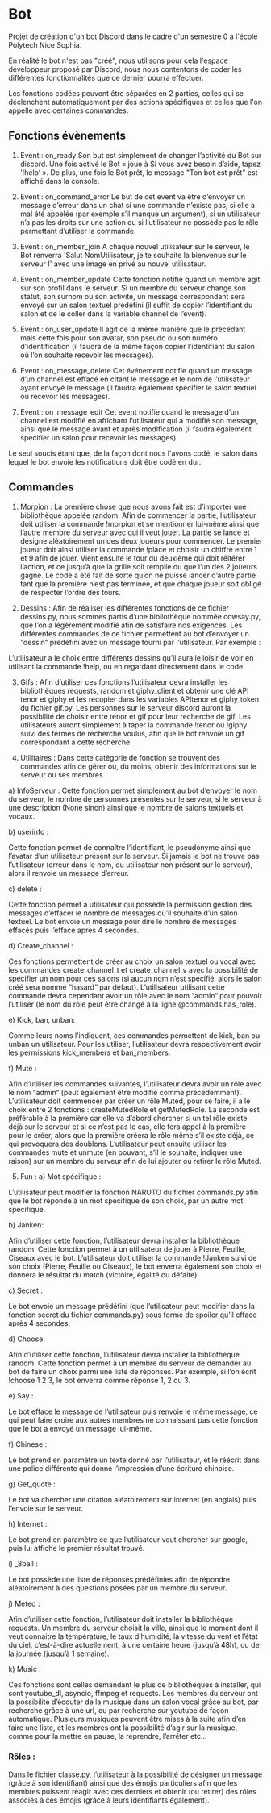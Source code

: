 # Bot
Projet de création d'un bot Discord dans le cadre d'un semestre 0 à l'école Polytech Nice Sophia.

En réalité le bot n'est pas "créé", nous utilisons pour cela l'espace développeur proposé par Discord, nous nous contentons de coder les différentes fonctionnalités que ce dernier pourra effectuer. 

Les fonctions codées peuvent être séparées en 2 parties, celles qui se déclenchent automatiquement par des actions spécifiques et celles que l'on appelle avec certaines commandes.

## Fonctions évènements

1.	Event : on_ready
Son but est simplement de changer l’activité du Bot sur discord. Une fois activé le Bot « joue à Si vous avez besoin d’aide, tapez ’!help’ ». De plus, une fois le Bot prêt, le message "Ton bot est prêt" est affiché dans la console.

2.	Event : on_command_error
Le but de cet event va être d’envoyer un message d’erreur dans un chat si une commande n’existe pas, si elle a mal été appelée (par exemple s’il manque un argument), si un utilisateur n’a pas les droits sur une action ou si l’utilisateur ne possède pas le rôle permettant d’utiliser la commande.

3.	Event : on_member_join
A chaque nouvel utilisateur sur le serveur, le Bot renverra 'Salut NomUtilisateur, je te souhaite la bienvenue sur le serveur !' avec une image en privé au nouvel utilisateur.

4.	Event : on_member_update
Cette fonction notifie quand un membre agit sur son profil dans le serveur. Si un membre du serveur change son statut, son surnom ou son activité, un message correspondant sera envoyé sur un salon textuel prédéfini (il suffit de copier l’identifiant du salon et de le coller dans la variable channel de l’event).

5.	Event : on_user_update
Il agit de la même manière que le précédant mais cette fois pour son avatar, son pseudo ou son numéro d’identification (il faudra de la même façon copier l’identifiant du salon où l’on souhaite recevoir les messages).

6.	Event : on_message_delete
Cet événement notifie quand un message d’un channel est effacé en citant le message et le nom de l’utilisateur ayant envoyé le message (il faudra également spécifier le salon textuel où recevoir les messages).

7.	Event : on_message_edit
Cet event notifie quand le message d’un channel est modifié en affichant l’utilisateur qui a modifié son message, ainsi que le message avant et après modification (il faudra également spécifier un salon pour recevoir les messages).

Le seul soucis étant que, de la façon dont nous l'avons codé, le salon dans lequel le bot envoie les notifications doit être codé en dur.

## Commandes

1.	Morpion :
La première chose que nous avons fait est d’importer une bibliothèque appelée random.
Afin de commencer la partie, l’utilisateur doit utiliser la commande !morpion et se mentionner lui-même ainsi que l’autre membre du serveur avec qui il veut jouer. La partie se lance et désigne aléatoirement un des deux joueurs pour commencer. Le premier joueur doit ainsi utiliser la commande !place et choisir un chiffre entre 1 et 9 afin de jouer. Vient ensuite le tour du deuxième qui doit réitérer l’action, et ce jusqu’à que la grille soit remplie ou que l’un des 2 joueurs gagne. Le code a été fait de sorte qu’on ne puisse lancer d’autre partie tant que la première n’est pas terminée, et que chaque joueur soit obligé de respecter l’ordre des tours.

2.	Dessins :
Afin de réaliser les différentes fonctions de ce fichier dessins.py, nous sommes partis d’une bibliothèque nommée cowsay.py, que l’on a légèrement modifié afin de satisfaire nos exigences. Les différentes commandes de ce fichier permettent au bot d’envoyer un “dessin“ prédéfini avec un message fourni par l’utilisateur. Par exemple :

 
L’utilisateur a le choix entre différents dessins qu’il aura le loisir de voir en utilisant la commande !help, ou en regardant directement dans le code.

3.	Gifs :
Afin d’utiliser ces fonctions l’utilisateur devra installer les bibliothèques requests, random et giphy_client et obtenir une clé API tenor et giphy et les recopier dans les variables APItenor et giphy_token du fichier gif.py.
Les personnes sur le serveur discord auront la possibilité de choisir entre tenor et gif pour leur recherche de gif. Les utilisateurs auront simplement à taper la commande !tenor ou !giphy suivi des termes de recherche voulus, afin que le bot renvoie un gif correspondant à cette recherche.

4.	Utilitaires :
Dans cette catégorie de fonction se trouvent des commandes afin de gérer ou, du moins, obtenir des informations sur le serveur ou ses membres.

a)	InfoServeur :
Cette fonction permet simplement au bot d’envoyer le nom du serveur, le nombre de personnes présentes sur le serveur, si le serveur à une description (None sinon) ainsi que le nombre de salons textuels et vocaux.

b)	userinfo :

Cette fonction permet de connaître l’identifiant, le pseudonyme ainsi que l’avatar d’un utilisateur présent sur le serveur. Si jamais le bot ne trouve pas l’utilisateur (erreur dans le nom, ou utilisateur non présent sur le serveur), alors il renvoie un message d’erreur.

c)	delete :

Cette fonction permet à utilisateur qui possède la permission gestion des messages d’effacer le nombre de messages qu’il souhaite d’un salon textuel. Le bot envoie un message pour dire le nombre de messages effacés puis l’efface après 4 secondes.

d)	Create_channel :

Ces fonctions permettent de créer au choix un salon textuel ou vocal avec les commandes create_channel_t et create_channel_v avec la possibilité de spécifier un nom pour ces salons (si aucun nom n’est spécifié, alors le salon créé sera nommé “hasard“ par défaut). L’utilisateur utilisant cette commande devra cependant avoir un rôle avec le nom “admin“ pour pouvoir l’utiliser (le nom du rôle peut être changé à la ligne @commands.has_role).

e)	Kick, ban, unban:

Comme leurs noms l’indiquent, ces commandes permettent de kick, ban ou unban un utilisateur. Pour les utiliser, l’utilisateur devra respectivement avoir les permissions kick_members et ban_members.

f)	Mute :

Afin d’utiliser les commandes suivantes, l’utilisateur devra avoir un rôle avec le nom “admin“ (peut également être modifié comme précédemment). L’utilisateur doit commencer par créer un rôle Muted, pour se faire, il a le choix entre 2 fonctions : createMutedRole et getMutedRole. La seconde est préférable à la première car elle va d’abord chercher si un tel rôle existe déjà sur le serveur et si ce n’est pas le cas, elle fera appel à la première pour le créer, alors que la première créera le rôle même s’il existe déjà, ce qui provoquera des doublons. L’utilisateur peut ensuite utiliser les commandes mute et unmute (en pouvant, s’il le souhaite, indiquer une raison) sur un membre du serveur afin de lui ajouter ou retirer le rôle Muted.


5.	Fun :
a)	Mot spécifique :

L’utilisateur peut modifier la fonction NARUTO du fichier commands.py afin que le bot réponde à un mot spécifique de son choix, par un autre mot spécifique.

b)	Janken:

Afin d’utiliser cette fonction, l’utilisateur devra installer la bibliothèque random.
Cette fonction permet à un utilisateur de jouer à Pierre, Feuille, Ciseaux avec le bot. L’utilisateur doit utiliser la commande !Janken suivi de son choix (Pierre, Feuille ou Ciseaux), le bot enverra également son choix et donnera le résultat du match (victoire, égalité ou défaite).

c)	Secret :

Le bot envoie un message prédéfini (que l’utilisateur peut modifier dans la fonction secret du fichier commands.py) sous forme de spoiler qu’il efface après 4 secondes.

d)	Choose:

Afin d’utiliser cette fonction, l’utilisateur devra installer la bibliothèque random.
Cette fonction permet à un membre du serveur de demander au bot de faire un choix parmi une liste de réponses. Par exemple, si l’on écrit !choose 1 2 3, le bot enverra comme réponse 1, 2 ou 3.

e)	Say :

Le bot efface le message de l’utilisateur puis renvoie le même message, ce qui peut faire croire aux autres membres ne connaissant pas cette fonction que le bot a envoyé un message lui-même.

f)	Chinese :

Le bot prend en paramètre un texte donné par l’utilisateur, et le réécrit dans une police différente qui donne l’impression d’une écriture chinoise.

g)	Get_quote :

Le bot va chercher une citation aléatoirement sur internet (en anglais) puis l’envoie sur le serveur.

h)	Internet :

Le bot prend en paramètre ce que l’utilisateur veut chercher sur google, puis lui affiche le premier résultat trouvé.

i)	_8ball :

Le bot possède une liste de réponses prédéfinies afin de répondre aléatoirement à des questions posées par un membre du serveur.

j)	Meteo :

Afin d’utiliser cette fonction, l’utilisateur doit installer la bibliothèque requests.
Un membre du serveur choisit la ville, ainsi que le moment dont il veut connaitre la température, le taux d’humidité, la vitesse du vent et l’état du ciel, c’est-à-dire actuellement, à une certaine heure (jusqu’à 48h), ou de la journée (jusqu’à 1 semaine).

k)	Music :

Ces fonctions sont celles demandant le plus de bibliothèques à installer, qui sont youtube_dl, asyncio, ffmpeg et requests.
Les membres du serveur ont la possibilité d’écouter de la musique dans un salon vocal grâce au bot, par recherche grâce à une url, ou par recherche sur youtube de façon automatique. Plusieurs musiques peuvent être mises à la suite afin d’en faire une liste, et les membres ont la possibilité d’agir sur la musique, comme pour la mettre en pause, la reprendre, l’arrêter etc…

### Rôles :

Dans le fichier classe.py, l’utilisateur à la possibilité de désigner un message (grâce à son identifiant) ainsi que des émojis particuliers afin que les membres puissent réagir avec ces derniers et obtenir (ou retirer) des rôles associés à ces émojis (grâce à leurs identifiants également).


